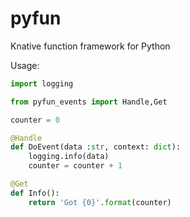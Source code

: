# pyfun
Knative function framework for Python

Usage:

```python
import logging

from pyfun_events import Handle,Get

counter = 0

@Handle
def DoEvent(data :str, context: dict):
    logging.info(data)
    counter = counter + 1

@Get
def Info():
    return 'Got {0}'.format(counter)
```
